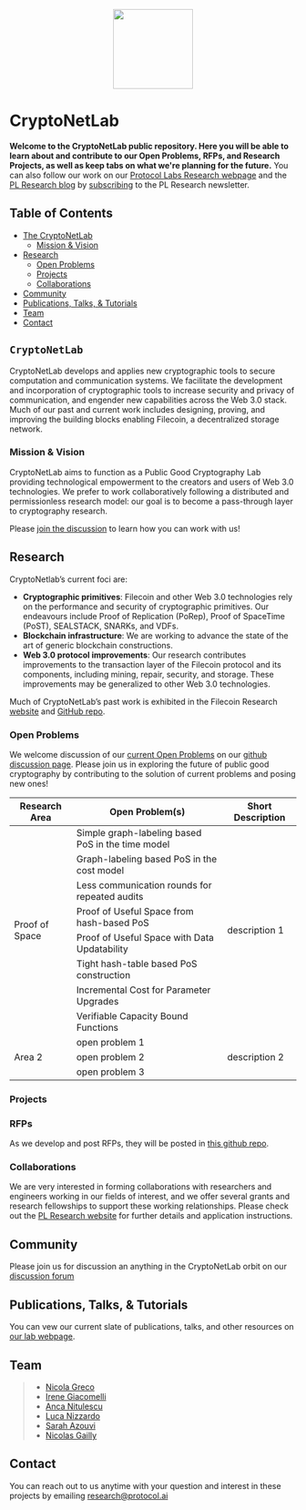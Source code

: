 <p align="center">
  <a href="https://research.protocol.ai/research/groups/cryptonetlab/" title="CryptoNetLab">
    <img src="https://research.protocol.ai/groups/cryptonetlab/icon.png" width="140" />
  </a>
</p>

# CryptoNetLab

**Welcome to the CryptoNetLab public repository. Here you will be able to learn about and contribute to our Open Problems, RFPs, and Research Projects, as well as keep tabs on what we're planning for the future.** You can also follow our work on our [Protocol Labs Research webpage](https://research.protocol.ai/groups/cryptonetlab/) and the [PL Research blog](https://research.protocol.ai/blog/) by [subscribing](https://protocol.us4.list-manage.com/subscribe?MERGE0=&u=09d704b0125b11d44d67d4617&id=7aa0f1150b&subscribe=) to the PL Research newsletter.

## Table of Contents

- [The CryptoNetLab](#cryptonetlab)
  - [Mission & Vision](#mission--vision)
- [Research](#research)
  - [Open Problems](#research)
  - [Projects](#research)
  - [Collaborations](#collaborations)
- [Community](#community)
- [Publications, Talks, & Tutorials](#publications-talks--tutorials)
- [Team](#team)
- [Contact](#contact)

## `CryptoNetLab`
CryptoNetLab develops and applies new cryptographic tools to secure computation and communication systems.
We facilitate the development and incorporation of cryptographic tools to increase security and privacy of communication, and engender new capabilities across the Web 3.0 stack. Much of our past and current work includes designing, proving, and improving the building blocks enabling Filecoin, a decentralized storage network.


### Mission & Vision

CryptoNetLab aims to function as a Public Good Cryptography Lab providing technological empowerment to the creators and users of Web 3.0 technologies. We prefer to work collaboratively following a distributed and permissionless research model: our goal is to become a pass-through layer to cryptography research.

Please [join the discussion](https://github.com/protocol/CryptoNetLab/discussions) to learn how you can work with us!

## Research

CryptoNetlab’s current foci are:

 -   **Cryptographic primitives**: Filecoin and other Web 3.0 technologies rely on the performance and security of cryptographic primitives. Our endeavours include Proof of Replication (PoRep), Proof of SpaceTime (PoST), SEALSTACK, SNARKs, and VDFs.
 -   **Blockchain infrastructure**: We are working to advance the state of the art of generic blockchain constructions.
 -   **Web 3.0 protocol improvements**: Our research contributes improvements to the transaction layer of the Filecoin protocol and its components, including mining, repair, security, and storage. These improvements may be generalized to other Web 3.0 technologies.

 Much of CryptoNetLab’s past work is exhibited in the Filecoin Research [website](https://research.filecoin.io/) and [GitHub repo](https://github.com/filecoin-project/research/).

### Open Problems

We welcome discussion of our [current Open Problems](https://github.com/protocol/CryptoNetLab/tree/main/open_problems) on our [github discussion page](https://github.com/protocol/CryptoNetLab/discussions/categories/open-problems-ideas-proposals). Please join us in exploring the future of public good cryptography by contributing to the solution of current problems and posing new ones! 

<table>
  <thead>
    <tr>
      <th><b>Research Area</b></th>
    <th><b>Open Problem(s)</b></th>
    <th><b>Short Description</b></th>
    </tr>
  </thead>

  <tbody>
    <tr>
      <td rowspan="8">Proof of Space</td>
      <td> Simple graph-labeling based PoS in the time model</td>
      <td rowspan="8">description 1</td>
   </tr><tr>
      <td> Graph-labeling based PoS in the cost model</td>
    </tr><tr>
      <td>Less communication rounds for repeated audits</td>
     </tr><tr>
      <td>Proof of Useful Space from hash-based PoS</td>
     </tr><tr>
      <td>Proof of Useful Space with Data Updatability</td>
    </tr><tr>
      <td>Tight hash-table based PoS construction</td>
    </tr><tr>
      <td>Incremental Cost for Parameter Upgrades</td>
    </tr><tr>
      <td>Verifiable Capacity Bound Functions</td>
    </tr>
  <tr>
      <td rowspan="3">Area 2</td>
      <td>open problem 1</td>
      <td rowspan="3">description 2</td>
    </tr><tr>
      <td>open problem 2</td>
    </tr><tr>
      <td>open problem 3</td>
    </tr>
  </tbody>
</table>

### Projects 

### RFPs
  
 As we develop and post RFPs, they will be posted in [this github repo](https://github.com/protocol/research-RFPs).
  
### Collaborations
  
We are very interested in forming collaborations with researchers and engineers working in our fields of interest, and we offer several grants and research fellowships to support these working relationships. Please check out the [PL Research website](https://research.protocol.ai/outreach/) for further details and application instructions.

## Community

Please join us for discussion an  anything in the CryptoNetLab orbit on our [discussion forum](https://github.com/protocol/CryptoNetLab/discussions/)
  
## Publications, Talks, & Tutorials

You can vew our current slate of publications, talks, and other resources on [our lab webpage](https://research.protocol.ai/groups/cryptonetlab/).

## Team

> -   [Nicola Greco](https://research.protocol.ai/authors/nicola-greco)
> -   [Irene Giacomelli](https://research.protocol.ai/authors/irene-giacomelli)
> -   [Anca Nitulescu](https://research.protocol.ai/authors/anca-nitulescu/)
> -   [Luca Nizzardo](https://research.protocol.ai/authors/luca-nizzardo)
> -   [Sarah Azouvi](https://research.protocol.ai/authors/sarah-azouvi)
> -   [Nicolas Gailly](https://research.protocol.ai/authors/nicolas-gailly)

## Contact

You can reach out to us anytime with your question and interest in these projects by emailing [research@protocol.ai](mailto:research@protocol.ai)
